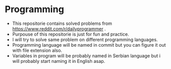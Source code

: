 Programming
================

* This repositorie contains solved problems from https://www.reddit.com/r/dailyprogrammer .
* Purpouse of this repositorie is just for fun and practice.
* I will try to solve same problem on different programming languages.
* Programming language will be named in commit but you can figure it out with file extension also.
* Variables in program will be probably named in Serbian  language but i will probably start naming it in English asap.
